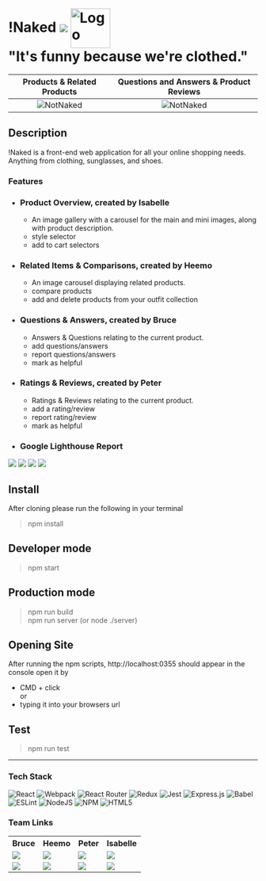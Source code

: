 # !Naked <img src="https://img.shields.io/badge/NotNaked-Ducks-d6336c?style=plastic" /> <img align="center" src="assets/readMeLogo2.png" alt="Logo" width="80" height="80"> <br /> "It's funny because we're clothed."
Products & Related Products | Questions and Answers & Product Reviews
:-----------------------:|:-------------------------:|
![NotNaked](https://i.imgur.com/4E0VDlx.gif) | ![NotNaked](https://i.imgur.com/DsHGA2A.gif) 

## Description

!Naked is a front-end web application for all your online shopping needs. Anything from clothing, sunglasses, and shoes.

### Features
  * ### Product Overview, created by Isabelle
    * An image gallery with a carousel for the main and mini images, along with product description.
    * style selector
    * add to cart selectors
  * ### Related Items & Comparisons, created by Heemo
    * An image carousel displaying related products.
    * compare products
    * add and delete products from your outfit collection
  * ### Questions & Answers, created by Bruce
    * Answers & Questions relating to the current product.
    * add questions/answers
    * report questions/answers
    * mark as helpful
  * ### Ratings & Reviews, created by Peter
    * Ratings & Reviews relating to the current product.
    * add a rating/review
    * report rating/review
    * mark as helpful
    
  * ### Google Lighthouse Report <br />
  <img src="https://img.shields.io/badge/Performance-92-success?style=for-the-badge&logo=google" /> <img src="https://img.shields.io/badge/Accessibility-87-yellow?style=for-the-badge&logo=google" /> <img src="https://img.shields.io/badge/Best%20Practice-75-yellow?style=for-the-badge&logo=google" /> <img src="https://img.shields.io/badge/SEO-82-yellow?style=for-the-badge&logo=google" /> <br />

## Install

After cloning please run the following in your terminal
  >npm install

## Developer mode
  >npm start

## Production mode
  >npm run build <br />
  >npm run server (or node ./server)
  
## Opening Site
After running the npm scripts, http://localhost:0355 should appear in the console open it by
  * CMD + click <br />
  or
  * typing it into your browsers url

## Test
 >npm run test
-----------------------------------------------------------------------------------------------------------------------------------------------------------

### Tech Stack
![React](https://img.shields.io/badge/react-%2320232a.svg?style=for-the-badge&logo=react&logoColor=%2361DAFB) ![Webpack](https://img.shields.io/badge/webpack-%238DD6F9.svg?style=for-the-badge&logo=webpack&logoColor=black) ![React Router](https://img.shields.io/badge/React_Router-CA4245?style=for-the-badge&logo=react-router&logoColor=white) ![Redux](https://img.shields.io/badge/redux-%23593d88.svg?style=for-the-badge&logo=redux&logoColor=white) ![Jest](https://img.shields.io/badge/-jest-%23C21325?style=for-the-badge&logo=jest&logoColor=white) ![Express.js](https://img.shields.io/badge/express.js-%23404d59.svg?style=for-the-badge&logo=express&logoColor=%2361DAFB) ![Babel](https://img.shields.io/badge/Babel-F9DC3e?style=for-the-badge&logo=babel&logoColor=black) ![ESLint](https://img.shields.io/badge/ESLint-4B3263?style=for-the-badge&logo=eslint&logoColor=white) 	![NodeJS](https://img.shields.io/badge/node.js-6DA55F?style=for-the-badge&logo=node.js&logoColor=white) ![NPM](https://img.shields.io/badge/NPM-%23000000.svg?style=for-the-badge&logo=npm&logoColor=white) ![HTML5](https://img.shields.io/badge/html5-%23E34F26.svg?style=for-the-badge&logo=html5&logoColor=white)

### Team Links

<table>
  <tr>
    <th>Bruce</th>
    <th>Heemo</th>
    <th>Peter</th>
    <th>Isabelle</th>
  </tr>
  <tr>
    <td>
      <a href="https://github.com/BungaloBuce">
        <img src="https://img.shields.io/badge/github%20-%23121011.svg?&style=for-the-badge&logo=github&logoColor=white"/>
      </a>
    <td>
      <a href="https://github.com/heemo521">
        <img src="https://img.shields.io/badge/github%20-%23121011.svg?&style=for-the-badge&logo=github&logoColor=white"/>
      </a>
    </td>
    </td>
    <td>
      <a href="https://github.com/GitPeteM">
        <img src="https://img.shields.io/badge/github%20-%23121011.svg?&style=for-the-badge&logo=github&logoColor=white"/>
      </a>
    </td>
    <td>
      <a href="https://github.com/izzigrace">
        <img src="https://img.shields.io/badge/github%20-%23121011.svg?&style=for-the-badge&logo=github&logoColor=white"/>
      </a>
    </td>
  </tr>
  <tr>
    <td>
      <a href="https://www.linkedin.com/in/bruce-diesel-rabago">
        <img src="https://img.shields.io/badge/linkedin%20-%230077B5.svg?&style=for-the-badge&logo=linkedin&logoColor=white"/>
      </a>
    <td>
      <a href="https://www.linkedin.com/in/heemo-yang-5bba4420a/">
        <img src="https://img.shields.io/badge/linkedin%20-%230077B5.svg?&style=for-the-badge&logo=linkedin&logoColor=white"/>
      </a>
    </td>
    </td>
    <td>
      <a href="https://www.linkedin.com/in/peter-mcbride-589603a0/">
        <img src="https://img.shields.io/badge/linkedin%20-%230077B5.svg?&style=for-the-badge&logo=linkedin&logoColor=white"/>
      </a>
    </td>
    <td>
      <a href="https://www.linkedin.com/in/isabelle-smith-096988237/">
        <img src="https://img.shields.io/badge/linkedin%20-%230077B5.svg?&style=for-the-badge&logo=linkedin&logoColor=white"/>
      </a>
    </td>
  </tr>
</table>
